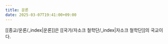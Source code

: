 ```yaml
---
title: 운론
date: 2025-03-07T19:41:00+09:00
---
```

[[종교/운론/_index|운론]]은 [[국가/자소크 철학단/_index|자소크 철학단]]의 국교이다.